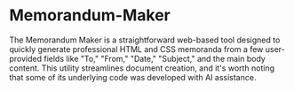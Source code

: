 # Memorandum-Maker
The Memorandum Maker is a straightforward web-based tool designed to quickly generate professional HTML and CSS memoranda from a few user-provided fields like "To," "From," "Date," "Subject," and the main body content. This utility streamlines document creation, and it's worth noting that some of its underlying code was developed with AI assistance.
